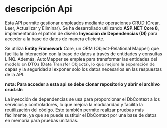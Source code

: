 
# **descripción Api**
Esta API permite gestionar empleados mediante operaciones CRUD (Crear, Leer, Actualizar y Eliminar). Se ha desarrollado utilizando **ASP.NET Core 8**, implementando el patrón de diseño **Inyección de Dependencias (DI)** para acceder a la base de datos de manera eficiente.

Se utiliza **Entity Framework** Core, un ORM (Object-Relational Mapper) que facilita la interacción con la base de datos a través de entidades y consultas LINQ. Además, AutoMapper se emplea para transformar las entidades del modelo en DTOs (Data Transfer Objects), lo que mejora la separación de capas y la seguridad al exponer solo los datos necesarios en las respuestas de la API.

**nota: Para acceder a esta api se debe clonar repositorio y abrir el archivo crud.sln**

La inyección de dependencias se usa para proporcionar el DbContext a los servicios y controladores, lo que mejora la modularidad y facilita la reutilización del código. Esto también permite realizar pruebas más fácilmente, ya que se puede sustituir el DbContext por una base de datos en memoria para pruebas unitarias.
